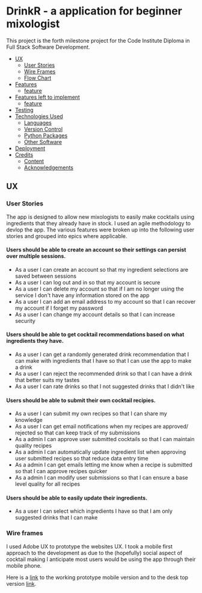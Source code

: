 # **DrinkR - a application for beginner mixologist**

This project is the forth milestone project for the Code Institute Diploma in Full Stack Software Development. 
<!-- You can see the final deployed site [here.](site) -->



<!-- ![Site mock-up](./assets/imgs/site-mock-up.png) -->

* [UX](#ux)
    * [User Stories](#user-stories)
    * [Wire Frames](#wire-frames)
    * [Flow Chart](#flowchart)
* [Features](#features) 
    * [feature](#feature-screen)
* [Features left to implement](features-left-to-implement)
     * [feature](#feature-screen)
* [Testing](#testing)
* [Technologies Used](technologies-used)
    * [Languages](#languages)
    * [Version Control](#version-control)
    * [Python Packages](#python-packages)
    * [Other Software](#other-software)
* [Deployment](#deployment)
* [Credits](#credits)
    * [Content](#content)
    * [Acknowledgements](#acknowledgements)

## UX
### User Stories

The app is designed to allow new mixologists to easily make cocktails using ingredients that they already have in stock. I used an agile methodology to devlop the app. The various features were broken up into the following user stories and grouped into epics where applicable. 

#### Users should be able to create an account so their settings can persist over multiple sessions. 

* As a user I can create an account so that my ingredient selections are saved between sessions
* As a user I can log out and in so that my account is secure
* As a user I can delete my account so that if I am no longer using the service I don't have any information stored on the app
* As a user I can add an email address to my account so that I can recover my account if I forget my password
* As a user I can change my account details so that I can increase security

#### Users should be able to get cocktail recommendations based on what ingredients they have.

* As a user I can get a randomly generated drink recommendation that I can make with ingredients that I have so that I can use the app to make a drink
* As a user I can reject the recommended drink so that I can have a drink that better suits my tastes
* As a user I can rate drinks so that I not suggested drinks that I didn't like

#### Users should be able to submit their own cocktail recipies. 

* As a user I can submit my own recipes so that I can share my knowledge
* As a user I can get email notifications when my recipes are approved/ rejected so that can keep track of my submissions
* As a admin I can approve user submitted cocktails so that I can maintain quality recipes
* As a admin I can automatically update ingredient list when approving user submitted recipes so that reduce data entry time
* As a admin I can get emails letting me know when a recipe is submitted so that I can approve recipes quicker
* As a admin I can modify user submissions so that I can ensure a base level quality for all recipes

#### Users should be able to easily update their ingredients.

* As a user I can select which ingredients I have so that I am only suggested drinks that I can make

### Wire frames

I used Adobe UX to prototype the websites UX. I took a mobile first approach to the development as due to the (hopefully) social aspect of cocktail making I anticipate most users would be using the app through their mobile phone. 

Here is a [link](https://xd.adobe.com/view/bd1eac7b-6ea7-4898-aef5-78bbcce64842-e84d/?fullscreen) to the working prototype mobile version and to the desk top version [link](https://xd.adobe.com/view/71cbb1d2-a3c2-43d0-a581-7bcd2a058295-2498/).






